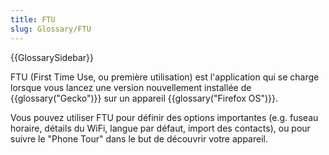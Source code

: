 ```yaml
---
title: FTU
slug: Glossary/FTU
---
```


{{GlossarySidebar}}

FTU (First Time Use, ou première utilisation) est l'application qui se charge lorsque vous lancez une version nouvellement installée de {{glossary("Gecko")}} sur un appareil {{glossary("Firefox OS")}}.

Vous pouvez utiliser FTU pour définir des options importantes (e.g. fuseau horaire, détails du WiFi, langue par défaut, import des contacts), ou pour suivre le "Phone Tour" dans le but de découvrir votre appareil.
